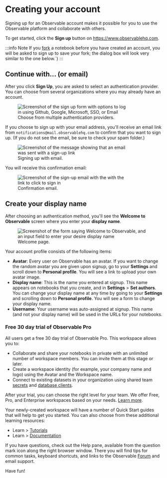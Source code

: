 # Creating your account

Signing up for an Observable account makes it possible for you to use the Observable platform and collaborate with others.

To get started, click the **Sign up** button on https://www.observablehq.com.

:::info Note
If you <a href="https://observablehq.com/@observablehq/fork-suggest-merge">fork</a> a notebook before you have created an account, you will be asked to sign up to save your fork; the dialog box will look very similar to the one below.`)
:::

## Continue with... (or email)
After you click **Sign Up**, you are asked to select an authentication provider. You can choose from several organizations where you may already have an account.

<figure>
  <img
    class="screenshot" style="max-width:350px;"
    src="/accounts-workspaces/assets/signUpNew.png"
    alt="Screenshot of the sign up form with options to log in using Github, Google, Microsoft, SSO, or Email"
  />
  <figcaption>Choose from multiple authentication providers.</figcaption>
</figure>

If you choose to sign up with your email address, you'll receive an email link from `notifications@mail.observablehq.com` to confirm that you want to sign up. (If you do not see the email, be sure to check your spam folder.)

<figure>
  <img
    class="screenshot" style="max-width:350px;"
    src="/accounts-workspaces/assets/signUpEmail.png"
    alt="Screenshot of the message showing that an email was sent with a sign-up link"
  />
  <figcaption>Signing up with email.</figcaption>
</figure>

You will receive this confirmation email:

<figure>
  <img
    class="screenshot" style="max-width:350px;"
    src="/accounts-workspaces/assets/emailSignUpEmail.png"
    alt="Screenshot of the sign-up email with the with the link to click to sign in"
  />
  <figcaption>Confirmation email.</figcaption>
</figure>


## Create your display name
After choosing an authentication method, you'll see the **Welcome to Observable** screen where you enter your **display name**. 

<figure>
  <img
    class="screenshot" style="max-width:500px;"
    src="/accounts-workspaces/assets/welcomeObs.png"
    alt="Screenshot of the form saying Welcome to Observable, and an input field to enter your desire display name"
  />
  <figcaption>Welcome page.</figcaption>
</figure>

Your account profile consists of the following items:
- **Avatar**: Every user on Observable has an avatar. If you want to change the random avatar you are given upon signup, go to your **Settings** and scroll down to **Personal profile**. You will see a link to upload your own avatar image.
- **Display name**: This is the name you entered at signup. This name appears on notebooks that you create, and in **Settings** > **Set authors**. You can change your display name at any time by going to your **Settings** and scrolling down to **Personal profile**. You will see a form to change your display name.
- **Username**: Your username was auto-assigned at signup. This name (and not your display name) will be used in the URLs for your notebooks.

### Free 30 day trial of Observable Pro

All users get a free 30 day trial of Observable Pro. This workspace allows you to:
- Collaborate and share your notebooks in private with an unlimited number of workspace members. You can invite them at this stage or later.
- Create a workspace identity (for example, your company name and logo) using the Avatar and the Workspace name.
- Connect to existing datasets in your organization using shared team [secrets](https://observablehq.com/@observablehq/secrets?collection=@observablehq/working-with-data) and [database clients](https://observablehq.com/@observablehq/databases?collection=@observablehq/working-with-data).

After your trial, you can choose the right level for your team. We offer Free, Pro, and Enterprise workspaces based on your needs. [Learn more](https://observablehq.com/@observablehq/getting-started-with-teams?collection=@observablehq/overview).

Your newly-created workspace will have a number of Quick Start guides that will help to get you started. You can also choose from these additional learning resources:
- Learn > [Tutorials](https://observablehq.com/tutorials)
- Learn > [Documentation](https://observablehq.com/@observablehq/documentation)

If you have questions, check out the Help pane, available from the question mark icon along the right browser window. There you will find tips for common tasks, keyboard shortcuts, and links to the Observable [Forum](https://talk.observablehq.com) and email support.

Have fun!

